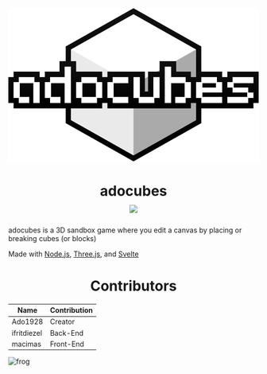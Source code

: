 <p align=center>
<img src="https://raw.githubusercontent.com/ado1928/ado-cubes/svelte/public/images/svgs/adocubes-logo.svg">
<h1 align=center>adocubes<br>
<a href="https://discord.gg/rNMTeADfnc"><img src="https://i.imgur.com/HPnB3JL.png"></a>
</h1>
</p>
adocubes is a 3D sandbox game where you edit a canvas by placing or breaking cubes (or blocks)

Made with [Node.js](https://nodejs.org), [Three.js](https://threejs.org), and [Svelte](https://svelte.dev)

<h1 align=center>Contributors</h1>

Name        | Contribution
------------|--------------------
Ado1928     | Creator
ifritdiezel | Back-End
macimas     | Front-End

![frog](https://user-images.githubusercontent.com/54080182/124795209-3d6c4d00-df69-11eb-9325-433a2f56f578.png)